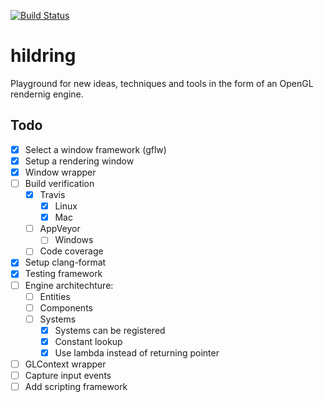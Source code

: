 [![Build Status](https://travis-ci.org/henningerlandsen/hildring.svg?branch=master)](https://travis-ci.org/henningerlandsen/hildring)

# hildring
Playground for new ideas, techniques and tools in the form of an OpenGL rendernig engine.

## Todo
- [x] Select a window framework (gflw)
- [x] Setup a rendering window
- [x] Window wrapper
- [ ] Build verification
    - [x] Travis
        - [x] Linux
        - [x] Mac
    - [ ] AppVeyor
        - [ ] Windows
    - [ ] Code coverage
- [x] Setup clang-format
- [x] Testing framework
- [ ] Engine architechture:
    - [ ] Entities
    - [ ] Components
    - [ ] Systems
        - [x] Systems can be registered
        - [x] Constant lookup
        - [x] Use lambda instead of returning pointer

- [ ] GLContext wrapper
- [ ] Capture input events
- [ ] Add scripting framework
